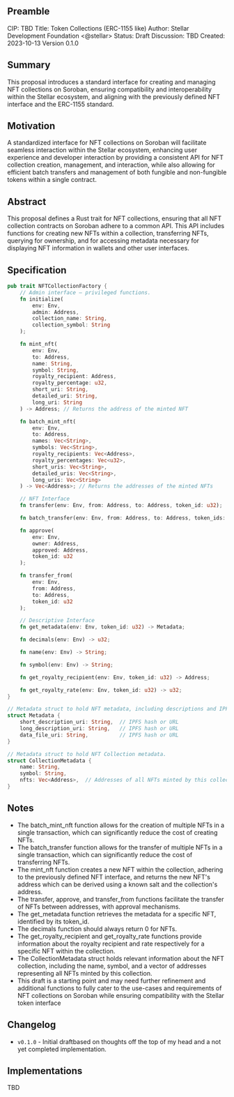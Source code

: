 ## Preamble

CIP: TBD
Title: Token Collections (ERC-1155 like)
Author: Stellar Development Foundation <@stellar>
Status: Draft
Discussion: TBD
Created: 2023-10-13
Version 0.1.0

## Summary

This proposal introduces a standard interface for creating and managing NFT collections on Soroban, ensuring compatibility and interoperability within the Stellar ecosystem, and aligning with the previously defined NFT interface and the ERC-1155 standard.

## Motivation

A standardized interface for NFT collections on Soroban will facilitate seamless interaction within the Stellar ecosystem, enhancing user experience and developer interaction by providing a consistent API for NFT collection creation, management, and interaction, while also allowing for efficient batch transfers and management of both fungible and non-fungible tokens within a single contract.

## Abstract

This proposal defines a Rust trait for NFT collections, ensuring that all NFT collection contracts on Soroban adhere to a common API. This API includes functions for creating new NFTs within a collection, transferring NFTs, querying for ownership, and for accessing metadata necessary for displaying NFT information in wallets and other user interfaces.

## Specification

```rust
pub trait NFTCollectionFactory {
    // Admin interface – privileged functions.
    fn initialize(
        env: Env, 
        admin: Address, 
        collection_name: String, 
        collection_symbol: String
    );

    fn mint_nft(
        env: Env, 
        to: Address, 
        name: String, 
        symbol: String, 
        royalty_recipient: Address, 
        royalty_percentage: u32, 
        short_uri: String, 
        detailed_uri: String, 
        long_uri: String
    ) -> Address; // Returns the address of the minted NFT

    fn batch_mint_nft(
        env: Env, 
        to: Address, 
        names: Vec<String>, 
        symbols: Vec<String>, 
        royalty_recipients: Vec<Address>, 
        royalty_percentages: Vec<u32>, 
        short_uris: Vec<String>, 
        detailed_uris: Vec<String>, 
        long_uris: Vec<String>
    ) -> Vec<Address>; // Returns the addresses of the minted NFTs

    // NFT Interface
    fn transfer(env: Env, from: Address, to: Address, token_id: u32);

    fn batch_transfer(env: Env, from: Address, to: Address, token_ids: Vec<u32>);

    fn approve(
        env: Env, 
        owner: Address, 
        approved: Address, 
        token_id: u32
    );

    fn transfer_from(
        env: Env, 
        from: Address, 
        to: Address, 
        token_id: u32
    );

    // Descriptive Interface
    fn get_metadata(env: Env, token_id: u32) -> Metadata;

    fn decimals(env: Env) -> u32;

    fn name(env: Env) -> String;

    fn symbol(env: Env) -> String;

    fn get_royalty_recipient(env: Env, token_id: u32) -> Address;

    fn get_royalty_rate(env: Env, token_id: u32) -> u32;
}

// Metadata struct to hold NFT metadata, including descriptions and IPFS hashes.
struct Metadata {
    short_description_uri: String,  // IPFS hash or URL
    long_description_uri: String,   // IPFS hash or URL
    data_file_uri: String,          // IPFS hash or URL
}

// Metadata struct to hold NFT Collection metadata.
struct CollectionMetadata {
    name: String,
    symbol: String,
    nfts: Vec<Address>,  // Addresses of all NFTs minted by this collection
}
```

## Notes
  - The batch_mint_nft function allows for the creation of multiple NFTs in a single transaction, which can significantly reduce the cost of creating NFTs.
  - The batch_transfer function allows for the transfer of multiple NFTs in a single transaction, which can significantly reduce the cost of transferring NFTs.
  - The mint_nft function creates a new NFT within the collection, adhering to the previously defined NFT interface, and returns the new NFT's address which can be derived using a known salt and the collection's address.
  - The transfer, approve, and transfer_from functions facilitate the transfer of NFTs between addresses, with approval mechanisms.
  - The get_metadata function retrieves the metadata for a specific NFT, identified by its token_id.
  - The decimals function should always return 0 for NFTs.
  - The get_royalty_recipient and get_royalty_rate functions provide information about the royalty recipient and rate respectively for a specific NFT within the collection.
  - The CollectionMetadata struct holds relevant information about the NFT collection, including the name, symbol, and a vector of addresses representing all NFTs minted by this collection.
  - This draft is a starting point and may need further refinement and additional functions to fully cater to the use-cases and requirements of NFT collections on Soroban while ensuring compatibility with the Stellar token interface

## Changelog

- `v0.1.0` - Initial draftbased on thoughts off the top of my head and a not yet completed implementation.

## Implementations

TBD
